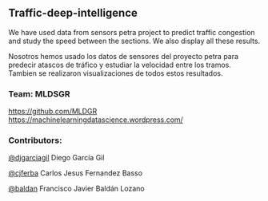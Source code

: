 ## Traffic-deep-intelligence

We have used data from sensors petra project to predict traffic congestion and study the speed between the sections. We also display all these results. 


Nosotros hemos usado los datos de sensores del proyecto petra para predecir atascos de tráfico y estudiar la velocidad entre los tramos. Tambien se realizaron visualizaciones de todos estos resultados. 

### Team: MLDSGR 

https://github.com/MLDGR 
https://machinelearningdatascience.wordpress.com/ 

### Contributors: 
[@djgarciagil](https://es.linkedin.com/in/djgarciagil) Diego García Gil 

[@cjferba](https://es.linkedin.com/in/cjferba) Carlos Jesus Fernandez Basso 

[@baldan](https://es.linkedin.com/in/franciscojavierbaldanlozano/en) Francisco Javier Baldán Lozano 
 
